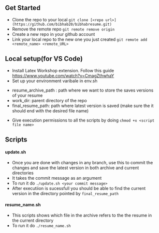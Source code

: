 ## Get Started
* Clone the repo to your local `git clone [<repo url>](https://github.com/bibhab20/bibhabresume.git)`
* Remove the remote repo `git remote remove origin`
* Create a new repo in your github account
* Link your local repo to the new one you just created `git remote add <remote_name> <remote_URL>`

## Local setup(for VS Code)
* Install Latex Workshop extension. Follow this guide https://www.youtube.com/watch?v=CmagZthwhaY
* Set up your environment varibale in env.sh
- resume_archive_path : path where we want to store the saves versions of your resume
- work_dir: parent directory of the repo
- final_resume_path: path where latest version is saved (make sure the it should end with the desired file name)
* Give execution permissions to all the scripts by doing `chmod +x <script file name>`

## Scripts
#### update.sh
- Once you are done with changes in any branch, use this to commit the changes and save the latest version in both archive and current directories
- It takes the commit message as an argument
- To run it do `./update.sh <your commit message>`
- After executiion is sucessfull you should be able to find the current version in the directory pointed by `final_resume_path`
#### resume_name.sh
- This scripts shows which file in the archive refers to the the resume in the current directory
- To run it do `./resume_name.sh`